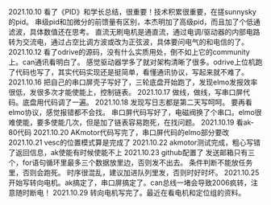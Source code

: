 2021.10.10
看了《PID》和学长总结，很重要！技术积累很重要，在搓sunnysky的pid。
串级pid和加微分的前馈量有区别，本杰明加了高级pid，而且加了个低通滤波，具体数值还在思考。
直流无刷电机是通直流，通过电调/驱动器的内部电路转为交流电，通过占空比调方波或改为正弦波，具体要问电气的和电信的了。
2021.10.12
看了odrive的源码，没有什么实质用处，倒不如上它的community上。can通讯看明白了。
感觉驱动器学多了就对架构清晰了很多。odrive上位机跑了代码也写了，其实代码实现还是挺简单，看懂通讯协议，写起来就不难了。
2021.10.16
把自己的串口屏壳子写好了，三轮底盘开始跑了，发现elmo发报效率很低，发很多次才能使能上，控制链表。
2021.10.17
做线，做线，写串口屏代码。底盘用代码调了一遍。
2021.10.18
发现写日志都是第二天写呵呵。
要再看elmo协议，感觉报错都不会找。
串口屏代码写好了，电磁阀换了个串口。elmo很难使能，要多使能几次，但是加了链表容易跑死，在找问题。
2021.10.19
看ak-80代码
2021.10.20
AKmotor代码写完了，串口屏代码的elmo部分要改
2021.10.21
vesc的位置模式算是完成了
2021.10.22
akmotor测试完成，粗心写错了返回信息，ak使能有时候使能不上
2021.10.23
github配置了
发送邮箱只有三个，for语句循环里最多三个数据放里边，否则发不出去。
条件判断不能放任务里，否则会跑死。
时序很混乱，建议加进队列里发，否则时好时坏。
2021.10.25
开始写转向电机。ak搞定了，串口屏搞定了。can总线一堵会导致2006疯转，注意随时断电！
2021.10.29
转向电机写完了。最近在看电机和定位组的资料。
